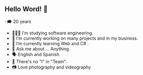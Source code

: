 ## Hello Word! 👋
-🗯️  20 years
- 👨🏻‍💻 I'm studying software engineering.
- 🔭 I’m currently working on many projects and in my business.
- 🌱 I’m currently learning Web and C# .  
- 💬 Ask me about ... Anything.
- 🗣️ English and Spanish
- 👥 There's no "I" in "Team".
- 📷 Love photography and videography
